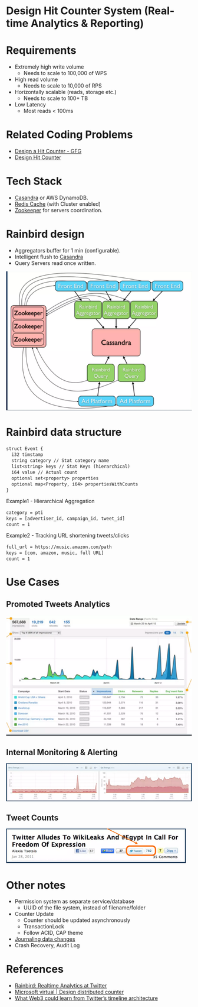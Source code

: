 # Design Hit Counter System (Real-time Analytics & Reporting)

# Requirements
- Extremely high write volume
  - Needs to scale to 100,000 of WPS
- High read volume
  - Needs to scale to 10,000 of RPS
- Horizontally scalable (reads, storage etc.)
  - Needs to scale to 100+ TB
- Low Latency
  - Most reads < 100ms

# Related Coding Problems
- [Design a Hit Counter - GFG](https://www.geeksforgeeks.org/design-a-hit-counter/?ref=lbp)
- [Design Hit Counter](https://leetcode.com/problems/design-hit-counter/)

# Tech Stack
- [Casandra](../../1_HLDDesignComponents/3_DatabaseComponents/NoSQL-Databases/ApacheCasandra.md) or AWS DynamoDB.
- [Redis Cache](../../1_HLDDesignComponents/3_DatabaseComponents/In-Memory-Cache/Redis/Readme.md) (with Cluster enabled)
- [Zookeeper](../../1_HLDDesignComponents/6b_ClusterCoordinationService/ApacheZookeeper.md) for servers coordination.

# Rainbird design
- Aggregators buffer for 1 min (configurable).
- Intelligent flush to [Casandra](../../1_HLDDesignComponents/3_DatabaseComponents/NoSQL-Databases/ApacheCasandra.md)
- Query Servers read once written.

![img.png](assets/hit_count_hld_design.png)

# Rainbird data structure

````
struct Event {
  i32 timstamp
  string category // Stat category name
  list<string> keys // Stat Keys (hierarchical)
  i64 value // Actual count
  optional set<property> properties
  optional map<Property, i64> propertiesWithCounts
}
````

Example1 - Hierarchical Aggregation
````
category = pti
keys = [advertiser_id, campaign_id, tweet_id]
count = 1
````

Example2 - Tracking URL shortening tweets/clicks
````
full_url = https://music.amazon.com/path
keys = [com, amazon, music, full URL]
count = 1
````

# Use Cases

## Promoted Tweets Analytics

![img.png](assets/uc_promoted_tweets_analytics.png)

## Internal Monitoring & Alerting

![img.png](assets/uc_internal_monitoring_alerting.png)

## Tweet Counts

![img.png](assets/uc_tweet_counts.png)

# Other notes
- Permission system as separate service/database
  - UUID of the file system, instead of filename/folder
- Counter Update
  - Counter should be updated asynchronously
  - TransactionLock
  - Follow ACID, CAP theme
- [Journaling data changes](https://en.wikipedia.org/wiki/Journaling_file_system)
- Crash Recovery, Audit Log

# References
- [Rainbird: Realtime Analytics at Twitter](https://www.slideshare.net/kevinweil/rainbird-realtime-analytics-at-twitter-strata-2011)
- [Microsoft virtual | Design distributed counter](https://leetcode.com/discuss/interview-question/system-design/685310/Microsoft-virtual-or-Design-distributed-counter)
- [What Web3 could learn from Twitter’s timeline architecture](https://medium.com/zettablock-hq/what-web3-could-learn-from-twitters-timeline-architecture-207e0673ed2d)